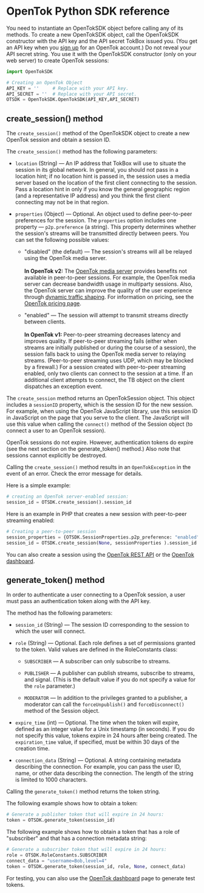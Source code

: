 OpenTok Python SDK reference
=========================

You need to instantiate an OpenTokSDK object before calling any of its methods.
To create a new OpenTokSDK object, call the OpenTokSDK constructor with the API key
and the API secret TokBox issued you. (You get an API key when you
<a href="https://dashboard.tokbox.com/users/sign_in">sign up</a> for an OpenTok account.) Do not reveal
your API secret string. You use it with the OpenTokSDK constructor (only on your web
server) to create OpenTok sessions:

```python
import OpenTokSDK

# Creating an OpenTok Object
API_KEY = ''     # Replace with your API key.
API_SECRET = ''  # Replace with your API secret.
OTSDK = OpenTokSDK.OpenTokSDK(API_KEY,API_SECRET)
```

create_session() method
-----------------------
The `create_session()` method of the OpenTokSDK object to create a new OpenTok
session and obtain a session ID.

The `create_session()` method has the following parameters:

* `location` (String) &mdash; An IP address that TokBox will use to situate the session in its global network.
  In general, you should not pass in a location hint; if no location hint is passed in, the session uses a media server
based on the location of the first client connecting to the session. Pass a location hint in only if you know the general
geographic region (and a representative IP address) and you think the first client connecting may not be in that region.

* `properties` (Object) &mdash; Optional. An object used to define
peer-to-peer preferences for the session. The `properties` option includes one property &mdash;
`p2p.preference` (a string). This property determines whether the session's streams will
be transmitted directly between peers. You can set the following possible values:

  * "disabled" (the default) &mdash; The session's streams will all be relayed using the OpenTok media server.
    <br><br>
    **In OpenTok v2:** The <a href="http://www.tokbox.com/blog/mantis-next-generation-cloud-technology-for-webrtc/">OpenTok
media server</a> provides benefits not available in peer-to-peer sessions. For example, the OpenTok media server can
decrease bandwidth usage in multiparty sessions. Also, the OpenTok server can improve the quality of the user experience
through <a href="http://www.tokbox.com/blog/quality-of-experience-and-traffic-shaping-the-next-step-with-mantis/">dynamic
traffic shaping</a>. For information on pricing, see the <a href="http://www.tokbox.com/pricing">OpenTok pricing page</a>.

  * "enabled" &mdash; The session will attempt to transmit streams directly between clients.
    <br><br>
    **In OpenTok v1:** Peer-to-peer streaming decreases latency and improves quality. If peer-to-peer streaming
fails (either when streams are initially published or during the course of a session), the session falls back to using
the OpenTok media server to relaying streams. (Peer-to-peer streaming uses UDP, which may be blocked by a firewall.)
For a session created with peer-to-peer streaming enabled, only two clients can connect to the session at a time.
If an additional client attempts to connect, the TB object on the client dispatches an exception event.


The `create_session` method returns an OpenTokSession object. This
object includes a `sessionID` property, which is the session ID for the
new session. For example, when using the OpenTok JavaScript library, use this
session ID in JavaScript on the page that you serve to the client.
The JavaScript will use this value when calling the `connect()`
method of the Session object (to connect a user to an OpenTok session).

OpenTok sessions do not expire. However, authentication tokens do expire (see the next section on the
generate_token() method.) Also note that sessions cannot explicitly be destroyed.

Calling the `create_session()` method results in an `OpenTokException`
in the event of an error. Check the error message for details.

Here is a simple example:

```python
# creating an OpenTok server-enabled session:
session_id = OTSDK.create_session().session_id
```

Here is an example in PHP that creates a new session with peer-to-peer streaming enabled:

```python
# Creating a peer-to-peer session
session_properties = {OTSDK.SessionProperties.p2p_preference: "enabled"}
session_id = OTSDK.create_session(None, sessionProperties ).session_id
```

You can also create a session using the <a href="http://www.tokbox.com/opentok/api/#session_id_production">OpenTok
REST API</a> or the <a href="https://dashboard.tokbox.com/projects">OpenTok dashboard</a>.


generate_token() method
-----------------------

In order to authenticate a user connecting to a OpenTok
session, a user must pass an authentication token along with the API key.

The method has the following parameters:

* `session_id` (String) &mdash; The session ID corresponding to the session to which the user will connect.

* `role` (String) &mdash; Optional. Each role defines a set of permissions granted to the token.
Valid values are defined in the RoleConstants class:

  * `SUBSCRIBER` &mdash; A subscriber can only subscribe to streams.</li>
  
  * `PUBLISHER` &mdash; A publisher can publish streams, subscribe to streams, and signal.
    (This is the default value if you do not specify a value for the `role` parameter.)</li>
   
  * `MODERATOR` &mdash; In addition to the privileges granted to a publisher, a moderator
    can call the `forceUnpublish()` and `forceDisconnect()` method of the
    Session object.</li>

* `expire_time` (int) &mdash; Optional. The time when the token
will expire, defined as an integer value for a Unix timestamp (in seconds).
If you do not specify this value, tokens expire in 24 hours after being created.
The `expiration_time` value, if specified, must be within 30 days
of the creation time.

* `connection_data` (String) &mdash; Optional. A string containing metadata describing the connection.
For example, you can pass the user ID, name, or other data describing the connection.
The length of the string is limited to 1000 characters.

Calling the `generate_token()` method returns the token string.

The following example shows how to obtain a token:

```python
# Generate a publisher token that will expire in 24 hours:
token = OTSDK.generate_token(session_id)
```

The following example shows how to obtain a token that has a role of "subscriber" and that has
a connection metadata string:

```python
# Generate a subscriber token that will expire in 24 hours:
role = OTSDK.RoleConstants.SUBSCRIBER
connect_data = "username=Bob,level=4"
token = OTSDK.generate_token(session_id, role, None, connect_data)
```

For testing, you can also use the <a href="https://dashboard.tokbox.com/projects">OpenTok dashboard</a>
page to generate test tokens.
